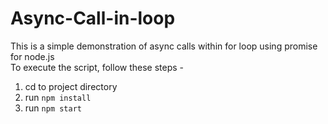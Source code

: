 # Async-Call-in-loop

This is a simple demonstration of async calls within for loop using promise for node.js  
To execute the script, follow these steps -   
1. cd to project directory  
2. run ```npm install```  
3. run ```npm start```  
